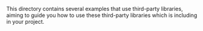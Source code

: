 This directory contains several examples that use third-party libraries, aiming to guide you how to use these third-party libraries which is including in your project.